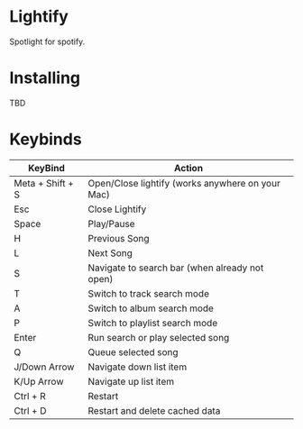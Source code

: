 # Lightify

Spotlight for spotify.

# Installing
TBD

# Keybinds
| KeyBind | Action |
| - | - |
| Meta + Shift + S | Open/Close lightify (works anywhere on your Mac) |
| Esc | Close Lightify |
| Space | Play/Pause |
| H | Previous Song |
| L | Next Song |
| S | Navigate to search bar (when already not open) |
| T | Switch to track search mode |
| A | Switch to album search mode |
| P | Switch to playlist search mode |
| Enter | Run search or play selected song |
| Q | Queue selected song |
| J/Down Arrow | Navigate down list item |
| K/Up Arrow | Navigate up list item |
| Ctrl + R | Restart |
| Ctrl + D | Restart and delete cached data |
